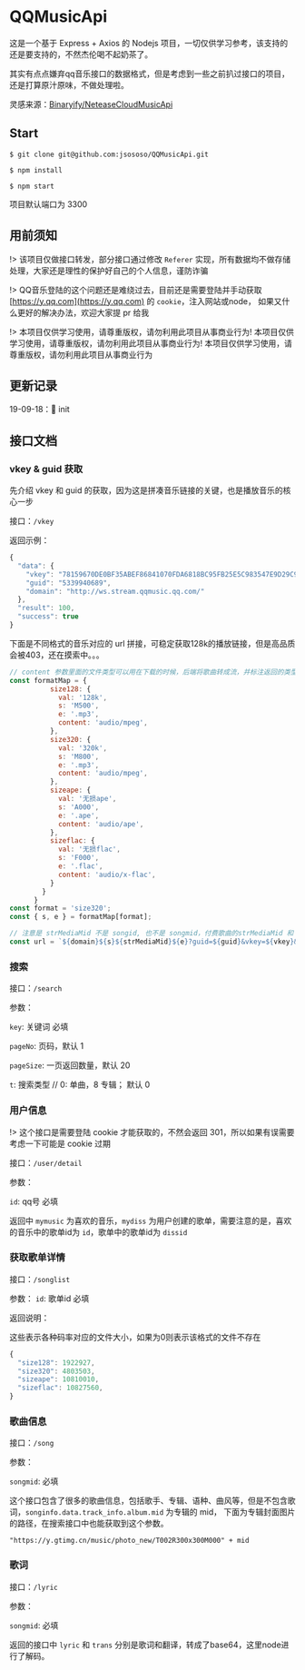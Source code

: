 # QQMusicApi

这是一个基于 Express + Axios 的 Nodejs 项目，一切仅供学习参考，该支持的还是要支持的，不然杰伦喝不起奶茶了。

其实有点点嫌弃qq音乐接口的数据格式，但是考虑到一些之前扒过接口的项目，还是打算原汁原味，不做处理啦。

灵感来源：[Binaryify/NeteaseCloudMusicApi](https://github.com/Binaryify/NeteaseCloudMusicApi)

## Start

```shell
$ git clone git@github.com:jsososo/QQMusicApi.git

$ npm install

$ npm start
```

项目默认端口为 3300

## 用前须知

!> 该项目仅做接口转发，部分接口通过修改 `Referer` 实现，所有数据均不做存储处理，大家还是理性的保护好自己的个人信息，谨防诈骗

!> QQ音乐登陆的这个问题还是难绕过去，目前还是需要登陆并手动获取 [https://y.qq.com](https://y.qq.com) 的 `cookie`，注入网站或node，
如果又什么更好的解决办法，欢迎大家提 pr 给我

!> 本项目仅供学习使用，请尊重版权，请勿利用此项目从事商业行为!
本项目仅供学习使用，请尊重版权，请勿利用此项目从事商业行为!
本项目仅供学习使用，请尊重版权，请勿利用此项目从事商业行为


## 更新记录

19-09-18：🐧 init

## 接口文档

### vkey & guid 获取

先介绍 vkey 和 guid 的获取，因为这是拼凑音乐链接的关键，也是播放音乐的核心一步

接口：`/vkey`

返回示例：
```javascript
{
  "data": {
    "vkey": "78159670DE0BF35ABEF86841070FDA6818BC95FB25E5C983547E9D29C9803D30971A3500E2D85D5204848BDC4E3E130BE9FCC63EB73F0F47",
    "guid": "5339940689",
    "domain": "http://ws.stream.qqmusic.qq.com/"
  },
  "result": 100,
  "success": true
}
```

下面是不同格式的音乐对应的 url 拼接，可稳定获取128k的播放链接，但是高品质会被403，还在摸索中。。。

```javascript
// content 参数里面的文件类型可以用在下载的时候，后端将歌曲转成流，并标注返回的类型（content）
const formatMap = {
          size128: {
            val: '128k',
            s: 'M500',
            e: '.mp3',
            content: 'audio/mpeg',
          },
          size320: {
            val: '320k',
            s: 'M800',
            e: '.mp3',
            content: 'audio/mpeg',
          },
          sizeape: {
            val: '无损ape',
            s: 'A000',
            e: '.ape',
            content: 'audio/ape',
          },
          sizeflac: {
            val: '无损flac',
            s: 'F000',
            e: '.flac',
            content: 'audio/x-flac',
          }
        }
      }
const format = 'size320';
const { s, e } = formatMap[format];

// 注意是 strMediaMid 不是 songid, 也不是 songmid，付费歌曲的strMediaMid 和 songmid 不同，非付费歌曲相同
const url = `${domain}${s}${strMediaMid}${e}?guid=${guid}&vkey=${vkey}&fromtag=8&uin=0`
```

### 搜索

接口：`/search`

参数：

`key`: 关键词 必填

`pageNo`: 页码，默认 1

`pageSize`: 一页返回数量，默认 20

`t`: 搜索类型 // 0: 单曲，8 专辑； 默认 0

### 用户信息

!> 这个接口是需要登陆 cookie 才能获取的，不然会返回 301，所以如果有误需要考虑一下可能是 cookie 过期

接口：`/user/detail`

参数：

`id`: qq号 必填

返回中 `mymusic` 为喜欢的音乐，`mydiss` 为用户创建的歌单，需要注意的是，喜欢的音乐中的歌单id为 `id`，歌单中的歌单id为 `dissid`

### 获取歌单详情

接口：`/songlist`

参数：
`id`: 歌单id 必填

返回说明：

这些表示各种码率对应的文件大小，如果为0则表示该格式的文件不存在
```javascript
{
  "size128": 1922927,
  "size320": 4803503,
  "sizeape": 10810010,
  "sizeflac": 10827560,
}
```

### 歌曲信息

接口：`/song`

参数：

`songmid`: 必填

这个接口包含了很多的歌曲信息，包括歌手、专辑、语种、曲风等，但是不包含歌词，`songinfo.data.track_info.album.mid` 为专辑的 mid，
下面为专辑封面图片的路径，在搜索接口中也能获取到这个参数。

```
"https://y.gtimg.cn/music/photo_new/T002R300x300M000" + mid
```
### 歌词

接口：`/lyric`

参数：

`songmid`: 必填

返回的接口中 `lyric` 和 `trans` 分别是歌词和翻译，转成了base64，这里node进行了解码。
